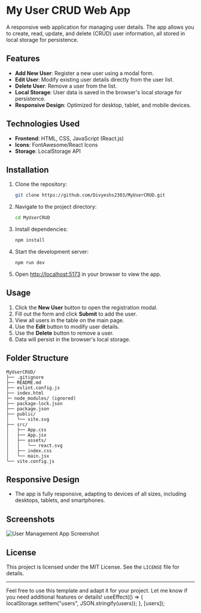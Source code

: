 # My User CRUD Web App

A responsive web application for managing user details. The app allows you to create, read, update, and delete (CRUD) user information, all stored in local storage for persistence.

## Features

- **Add New User**: Register a new user using a modal form.
- **Edit User**: Modify existing user details directly from the user list.
- **Delete User**: Remove a user from the list.
- **Local Storage**: User data is saved in the browser's local storage for persistence.
- **Responsive Design**: Optimized for desktop, tablet, and mobile devices.

## Technologies Used

- **Frontend**: HTML, CSS, JavaScript (React.js)
- **Icons**: FontAwesome/React Icons
- **Storage**: LocalStorage API

## Installation

1. Clone the repository:
   ```bash
   git clone https://github.com/Divyeshs2303/MyUserCRUD.git
   ```
2. Navigate to the project directory:
   ```bash
   cd MyUserCRUD
   ```
3. Install dependencies:
   ```bash
   npm install
   ```
4. Start the development server:
   ```bash
   npm run dev
   ```
5. Open [http://localhost:5173](http://localhost:5173) in your browser to view the app.

## Usage

1. Click the **New User** button to open the registration modal.
2. Fill out the form and click **Submit** to add the user.
3. View all users in the table on the main page.
4. Use the **Edit** button to modify user details.
5. Use the **Delete** button to remove a user.
6. Data will persist in the browser's local storage.

## Folder Structure

```
MyUserCRUD/
├── .gitignore
├── README.md
├── eslint.config.js
├── index.html
├─ node_modules/ (ignored)
├── package-lock.json
├── package.json
├── public/
│   └── vite.svg
├── src/
│   ├── App.css
│   ├── App.jsx
│   ├── assets/
│   │   └── react.svg
│   ├── index.css
│   └── main.jsx
└── vite.config.js

```

## Responsive Design

- The app is fully responsive, adapting to devices of all sizes, including desktops, tablets, and smartphones.

## Screenshots

![User Management App Screenshot](link-to-screenshot)

## License

This project is licensed under the MIT License. See the `LICENSE` file for details.

---

Feel free to use this template and adapt it for your project. Let me know if you need additional features or details!
useEffect(() => {
localStorage.setItem("users", JSON.stringify(users));
}, [users]);
